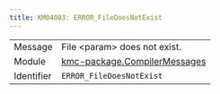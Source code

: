 ```yaml
---
title: KM04003: ERROR_FileDoesNotExist
---
```


|            |           |
|------------|---------- |
| Message    | File &lt;param&gt; does not exist\. |
| Module     | [kmc-package.CompilerMessages](kmc-package.compilermessages) |
| Identifier | `ERROR_FileDoesNotExist` |



